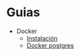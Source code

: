 # Guias

* Docker
    * <a href="base/docker.md">Instalación</a>
	* <a href="docker/postgres.md">Docker postgres</a>